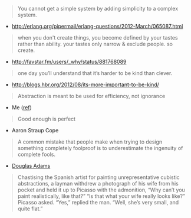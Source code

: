 > You cannot get a simple system by adding
> simplicity to a complex system.

- http://erlang.org/pipermail/erlang-questions/2012-March/065087.html

> when you don't create things, you become defined by your tastes rather than ability.
> your tastes only narrow & exclude people. so create.

- http://favstar.fm/users/_why/status/881768089

> one day you’ll understand that it’s harder to be kind than clever.

- http://blogs.hbr.org/2012/08/its-more-important-to-be-kind/

> Abstraction is meant to be used for efficiency, not ignorance

- Me ([ref](http://wildisthewind.com/2013/07/the-value-of-computer-science/))

> Good enough is perfect

- Aaron Straup Cope

> A common mistake that people make when trying to design something completely foolproof is to underestimate the ingenuity of complete fools.

- [Douglas Adams](https://www.goodreads.com/quotes/6711-a-common-mistake-that-people-make-when-trying-to-design)

> Chastising the Spanish artist for painting unrepresentative cubistic abstractions, a layman withdrew a photograph of his wife from his pocket and held it up to Picasso with the admonition, “Why can’t you paint realistically, like that?” “Is that what your wife really looks like?” Picasso asked. “Yes,” replied the man. “Well, she’s very small, and quite flat.”
